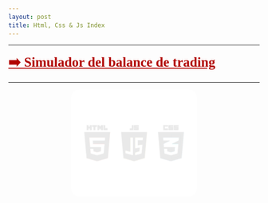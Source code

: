 ```yaml
---
layout: post
title: Html, Css & Js Index 
---
```

*****

<a href="/code/Html/SimuladorCripto" style="
    font-size: 27px;
    font-weight: 600;
    font-family: serif;
	color: #b20400;
"> ➡️ Simulador del balance de trading </a>

*****

<img src="/images/html_css_js.png" alt="htmlImage" title="htmlCssJs" width="50%" style="
    display: block;
    margin-left: auto;
    margin-right: auto;
    border-radius: 15px;
">
